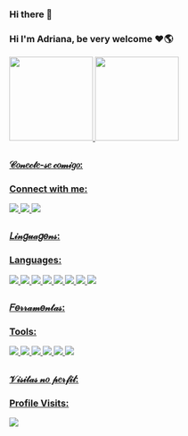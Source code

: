 <div>

### Hi there 👋 
### Hi I'm Adriana, be very welcome ❤️🌎

  <a href="https://github.com/Dricalucia">

  <img height = "150em" src = "https://github-readme-stats.vercel.app/api?username=Dricalucia&show_icons=true&theme=radical&include_all_commits=true&count_private=true" />
  <img height = "150em" src = "https://github-readme-stats.vercel.app/api/top-langs/?username=Dricalucia&layout=compact&langs_count=16&theme=radical" />

 ##
 ### 𝒞𝑜𝓃𝑒𝒸𝓉𝑒-𝓈𝑒 𝒸𝑜𝓂𝒾𝑔𝑜:
 ### Connect with me:

 <a href = "https://api.whatsapp.com/send?phone=5581999743065&text=Ol%C3%A1%2C%20Tudo%20bem%3F%20Vim%20pelo%20seu%20perfil%20do%20GitHub. " target = "_ blank"> <img src="https://img.icons8.com/color/48/000000/whatsapp--v1.png"/>
 <a href = "https://www.facebook.com/drica.lucia/" target = "_ blank"><img src="https://img.icons8.com/color/48/000000/facebook-new.png"/>
 <a href = "mailto:alfr@cesar.school?&subject=&cc=&bcc=&body=alfr@cesar.school%0A"><img src="https://img.icons8.com/color/48/000000/gmail-new.png"/>

##
### 𝐿𝒾𝓃𝑔𝓊𝒶𝑔𝑒𝓃𝓈:
### Languages:

<img src="https://img.icons8.com/color/48/000000/python--v1.png"/>
<img src="https://img.icons8.com/search">
<img src="https://icons8.com/icon/40670/c-programming">
<img src="https://icons8.com/icon/13441/python">
<img src="https://icons8.com/icon/13679/java">
<img src="https://icons8.com/icon/XPdRFanRZtNK/django">
<img src="https://icons8.com/icon/Of4lZV2lwBQI/arduino">
<img src="https://icons8.com/icon/20909/html-5">

##
### 𝐹𝑒𝓇𝓇𝒶𝓂𝑒𝓃𝓉𝒶𝓈:
### Tools:

   <img src="https://img.icons8.com/fluency/48/000000/github.png"/>
   <img src="https://img.icons8.com/color/48/000000/visual-studio-code-2019.png"/>
   <img src="https://icons8.com/icon/zfHRZ6i1Wg0U/figma"/>
   <img src="https://icons8.com/icon/21049/trello"/>
   <img src="https://icons8.com/icon/F6H2fsqXKBwH/notion"/>
   <img src="https://icons8.com/icon/iWw83PVcBpLw/canva"/>

##
### 𝒱𝒾𝓈𝒾𝓉𝒶𝓈 𝓃𝑜 𝓅𝑒𝓇𝒻𝒾𝓁:
### Profile Visits:

   <img src="https://profile-counter.glitch.me/Dricalucia/count.svg" /> 
